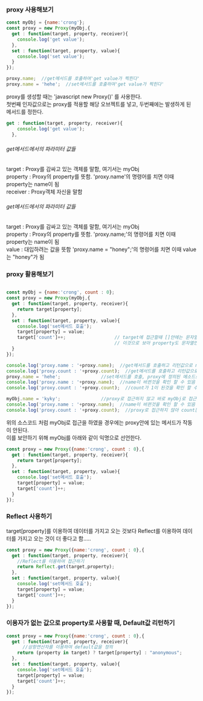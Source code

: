 
### proxy 사용해보기
~~~javascript
const myObj = {name:'crong'};
const proxy = new Proxy(myObj,{
  get : function(target, property, receiver){
    console.log('get value');
  },
  set : function(target, property, value){
    console.log('set value');
  }
});

proxy.name;  //get메서드를 호출하여'get value가 찍힌다'
proxy.name = 'hehe';  //set메서드를 호출하여'get value가 찍힌다'
~~~

proxy를 생성할 때는 'javascript new Proxy()' 를 사용한다. </br>
첫번째 인자값으로는 proxy를 적용할 해당 오브젝트를 넣고, 두번째에는 발생하게 된 메서드를 정한다.</br>

~~~javascript
get : function(target, property, receiver){
    console.log('get value');
  },
~~~
###### get메서드에서의 파라미터 값들
target : Proxy를 감싸고 있는 객체를 말함, 여기서는 myObj</br>
property : Proxy의 property를 뜻함. 'proxy.name'의 명령어를 치면 이때 property는 name이 됨</br>
receiver : Proxy객체 자신을 말함</br>

###### get메서드에서의 파라미터 값들
target : Proxy를 감싸고 있는 객체를 말함, 여기서는 myObj</br>
property : Proxy의 property를 뜻함. 'proxy.name;'의 명령어를 치면 이때 property는 name이 됨</br>
value : 대입하려는 값을 뜻함 'proxy.name = "honey";'의 명령어를 치면 이때 value는 "honey"가 됨</br>

### proxy 활용해보기

~~~javascript

const myObj = {name:'crong', count : 0};
const proxy = new Proxy(myObj,{
  get : function(target, property, receiver){
    return target[property];
  },
  set : function(target, property, value){
    console.log('set메서드 호출');
    target[property] = value;
    target['count']++;                  // target에 접근할때 []안에는 문자열로 들어가야 한다.
                                        // 이것으로 보아 property도 문자열인것을 확인 할 수 있다.
  }
});

console.log('proxy.name : '+proxy.name);  //get메서드를 호출하고 리턴값으로 name을 출력
console.log('proxy.count : '+proxy.count);  //get메서드를 호출하고 리턴값으로 count를 출력, 이때는 count가 0이 출력됨
proxy.name = 'hehe';               //set메서드를 호출, proxy에 정의된 메소드로 인해 count가 1증가
console.log('proxy.name : '+proxy.name);  //name이 바뀐것을 확인 할 수 있음
console.log('proxy.count : '+proxy.count);  //count가 1이 된것을 확인 할 수 있음

myObj.name = 'kyky';               //proxy로 접근하지 않고 바로 myObj로 접근하여 name을 바꿈
console.log('proxy.name : '+proxy.name);  //name이 바뀐것을 확인 할 수 있음
console.log('proxy.count : '+proxy.count);  //proxy로 접근하지 않아 count는 그대로 1이다.
~~~

위의 소스코드 처럼 myObj로 접근을 하였을 경우에는 proxy안에 있는 메서드가 작동이 안된다.</br>
이를 보안하기 위해 myObj를 아래와 같이 익명으로 선언한다.
~~~javascript
const proxy = new Proxy({name:'crong', count : 0},{
  get : function(target, property, receiver){
    return target[property];
  },
  set : function(target, property, value){
    console.log('set메서드 호출');
    target[property] = value;
    target['count']++;
  }
});
~~~

### Reflect 사용하기
target[property]를 이용하여 데이터를 가지고 오는 것보다 Reflect를 이용하여 데이터를 가지고 오는 것이 더 좋다고 함.....
~~~javascript
const proxy = new Proxy({name:'crong', count : 0},{
  get : function(target, property, receiver){
    //Reflect를 이용하여 접근하기
    return Reflect.get(target,property);
  },
  set : function(target, property, value){
    console.log('set메서드 호출');
    target[property] = value;
    target['count']++;
  }
});
~~~

### 이용자가 없는 값으로 property로 사용할 때, Default값 리턴하기

~~~javascript
const proxy = new Proxy({name:'crong', count : 0},{
  get : function(target, property, receiver){
      //삼항연산자를 이용하여 default값을 정의
    return (property in target) ? target[property] : "anonymous";
  },
  set : function(target, property, value){
    console.log('set메서드 호출');
    target[property] = value;
    target['count']++;
  }
});
~~~

